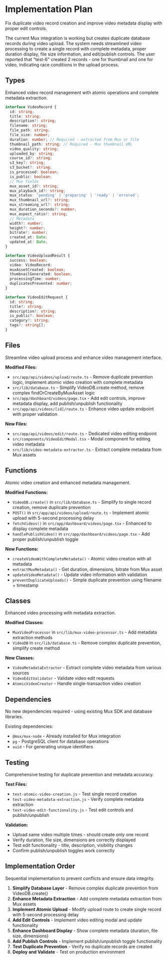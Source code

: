 # Implementation Plan

Fix duplicate video record creation and improve video metadata display with proper edit controls.

The current Mux integration is working but creates duplicate database records during video upload. The system needs streamlined video processing to create a single record with complete metadata, proper duration display, file size information, and edit/publish controls. The user reported that "test-6" created 2 records - one for thumbnail and one for video, indicating race conditions in the upload process.

## Types

Enhanced video record management with atomic operations and complete metadata extraction.

```typescript
interface VideoRecord {
  id: string;
  title: string;
  description?: string;
  filename: string;
  file_path: string;
  file_size: number;
  duration: number; // Required - extracted from Mux or file
  thumbnail_path: string; // Required - Mux thumbnail URL
  video_quality: string;
  uploaded_by: string;
  course_id?: string;
  s3_key?: string;
  s3_bucket?: string;
  is_processed: boolean;
  is_public: boolean;
  // Mux fields
  mux_asset_id?: string;
  mux_playback_id?: string;
  mux_status: 'pending' | 'preparing' | 'ready' | 'errored';
  mux_thumbnail_url?: string;
  mux_streaming_url?: string;
  mux_duration_seconds?: number;
  mux_aspect_ratio?: string;
  // Metadata
  width?: number;
  height?: number;
  bitrate?: number;
  created_at: Date;
  updated_at: Date;
}

interface VideoUploadResult {
  success: boolean;
  video: VideoRecord;
  muxAssetCreated: boolean;
  thumbnailGenerated: boolean;
  processingTime: number;
  duplicatesPrevented: number;
}

interface VideoEditRequest {
  id: string;
  title?: string;
  description?: string;
  is_public?: boolean;
  category?: string;
  tags?: string[];
}
```

## Files

Streamline video upload process and enhance video management interface.

**Modified Files:**
- `src/app/api/videos/upload/route.ts` - Remove duplicate prevention logic, implement atomic video creation with complete metadata
- `src/lib/database.ts` - Simplify VideoDB.create method, remove complex findOrCreateByMuxAsset logic
- `src/app/dashboard/videos/page.tsx` - Add edit controls, improve metadata display, add publish/unpublish functionality
- `src/app/api/videos/[id]/route.ts` - Enhance video update endpoint with proper validation

**New Files:**
- `src/app/api/videos/edit/route.ts` - Dedicated video editing endpoint
- `src/components/VideoEditModal.tsx` - Modal component for editing video metadata
- `src/lib/video-metadata-extractor.ts` - Extract complete metadata from Mux assets

## Functions

Atomic video creation and enhanced metadata management.

**Modified Functions:**
- `VideoDB.create()` in `src/lib/database.ts` - Simplify to single record creation, remove duplicate prevention
- `POST()` in `src/app/api/videos/upload/route.ts` - Implement atomic upload with 5-second processing delay
- `fetchVideos()` in `src/app/dashboard/videos/page.tsx` - Enhanced to display complete metadata
- `handlePublishVideo()` in `src/app/dashboard/videos/page.tsx` - Add proper publish/unpublish toggle

**New Functions:**
- `createVideoWithCompleteMetadata()` - Atomic video creation with all metadata
- `extractMuxMetadata()` - Get duration, dimensions, bitrate from Mux asset
- `updateVideoMetadata()` - Update video information with validation
- `preventDuplicateUploads()` - Simple duplicate prevention using filename + timestamp

## Classes

Enhanced video processing with metadata extraction.

**Modified Classes:**
- `MuxVideoProcessor` in `src/lib/mux-video-processor.ts` - Add metadata extraction methods
- `VideoDB` in `src/lib/database.ts` - Remove complex duplicate prevention, simplify create method

**New Classes:**
- `VideoMetadataExtractor` - Extract complete video metadata from various sources
- `VideoEditValidator` - Validate video edit requests
- `AtomicVideoCreator` - Handle single-transaction video creation

## Dependencies

No new dependencies required - using existing Mux SDK and database libraries.

Existing dependencies:
- `@mux/mux-node` - Already installed for Mux integration
- `pg` - PostgreSQL client for database operations
- `uuid` - For generating unique identifiers

## Testing

Comprehensive testing for duplicate prevention and metadata accuracy.

**Test Files:**
- `test-atomic-video-creation.js` - Test single record creation
- `test-video-metadata-extraction.js` - Verify complete metadata extraction
- `test-video-edit-functionality.js` - Test edit controls and publish/unpublish

**Validation:**
- Upload same video multiple times - should create only one record
- Verify duration, file size, dimensions are correctly displayed
- Test edit functionality - title, description, visibility changes
- Confirm publish/unpublish toggles work correctly

## Implementation Order

Sequential implementation to prevent conflicts and ensure data integrity.

1. **Simplify Database Layer** - Remove complex duplicate prevention from VideoDB.create()
2. **Enhance Metadata Extraction** - Add complete metadata extraction from Mux assets
3. **Implement Atomic Upload** - Modify upload route to create single record with 5-second processing delay
4. **Add Edit Controls** - Implement video editing modal and update functionality
5. **Enhance Dashboard Display** - Show complete metadata (duration, file size, dimensions)
6. **Add Publish Controls** - Implement publish/unpublish toggle functionality
7. **Test Duplicate Prevention** - Verify no duplicate records are created
8. **Deploy and Validate** - Test on production environment
